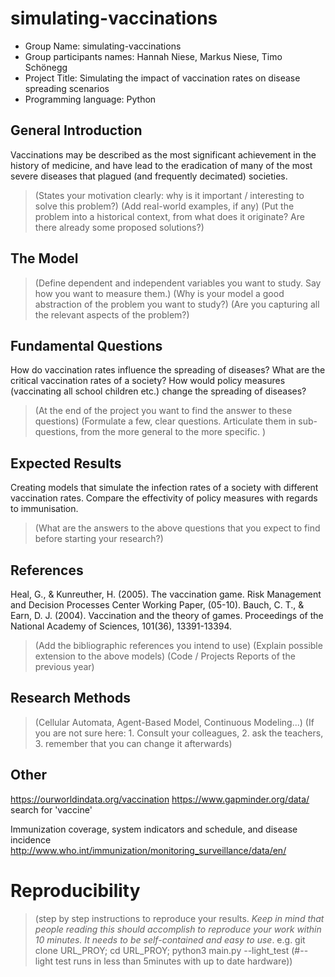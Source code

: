 # simulating-vaccinations

* Group Name: simulating-vaccinations
* Group participants names: Hannah Niese, Markus Niese, Timo Schönegg
* Project Title: Simulating the impact of vaccination rates on disease spreading scenarios
* Programming language: Python 

## General Introduction

Vaccinations may be described as the most significant achievement in the history of medicine, and have lead to the eradication of many of the most severe diseases that plagued (and frequently decimated) societies. 

> (States your motivation clearly: why is it important / interesting to solve this problem?)
> (Add real-world examples, if any)
> (Put the problem into a historical context, from what does it originate? Are there already some proposed solutions?)

## The Model

> (Define dependent and independent variables you want to study. Say how you want to measure them.) (Why is your model a good abstraction of the problem you want to study?) (Are you capturing all the relevant aspects of the problem?)


## Fundamental Questions

How do vaccination rates influence the spreading of diseases?
What are the critical vaccination rates of a society?
How would policy measures (vaccinating all school children etc.) change the spreading of diseases?

> (At the end of the project you want to find the answer to these questions)
> (Formulate a few, clear questions. Articulate them in sub-questions, from the more general to the more specific. )

## Expected Results

Creating models that simulate the infection rates of a society with different vaccination rates. 
Compare the effectivity of policy measures with regards to immunisation.

> (What are the answers to the above questions that you expect to find before starting your research?)

## References 

Heal, G., & Kunreuther, H. (2005). The vaccination game. Risk Management and Decision Processes Center Working Paper, (05-10).
Bauch, C. T., & Earn, D. J. (2004). Vaccination and the theory of games. Proceedings of the National Academy of Sciences, 101(36), 13391-13394.

> (Add the bibliographic references you intend to use)
> (Explain possible extension to the above models)
> (Code / Projects Reports of the previous year)


## Research Methods

> (Cellular Automata, Agent-Based Model, Continuous Modeling...) (If you are not sure here: 1. Consult your colleagues, 2. ask the teachers, 3. remember that you can change it afterwards)


## Other

https://ourworldindata.org/vaccination
https://www.gapminder.org/data/ search for 'vaccine'

Immunization coverage, system indicators and schedule, and disease incidence
http://www.who.int/immunization/monitoring_surveillance/data/en/

# Reproducibility

> (step by step instructions to reproduce your results. *Keep in mind that people reading this should accomplish to reproduce your work within 10 minutes. It needs to be self-contained and easy to use*. e.g. git clone URL_PROY; cd URL_PROY; python3 main.py --light_test (#--light test runs in less than 5minutes with up to date hardware)) 
